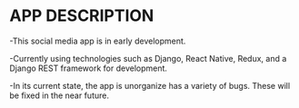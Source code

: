 # APP DESCRIPTION

-This social media app is in early development.

-Currently using technologies such as Django, React Native, Redux, and a Django REST framework for development.

-In its current state, the app is unorganize has a variety of bugs. These will be fixed in the near future.


